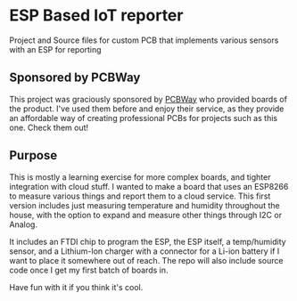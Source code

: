 # ESP Based IoT reporter
Project and Source files for custom PCB that implements various sensors with an ESP for reporting

## Sponsored by PCBWay
This project was graciously sponsored by [PCBWay](https://www.pcbway.com/) who provided boards of the product. I've used them before and enjoy their service, as they provide an affordable way of creating professional PCBs for projects such as this one. Check them out!

## Purpose
This is mostly a learning exercise for more complex boards, and tighter integration with cloud stuff.
I wanted to make a board that uses an ESP8266 to measure various things and report them to a cloud service.
This first version includes just measuring temperature and humidity throughout the house, with the option to expand and measure other things through I2C or Analog.

It includes an FTDI chip to program the ESP, the ESP itself, a temp/humidity sensor, and a Lithium-Ion charger with a connector for a Li-ion battery if I want to place it somewhere out of reach.
The repo will also include source code once I get my first batch of boards in.

Have fun with it if you think it's cool.
